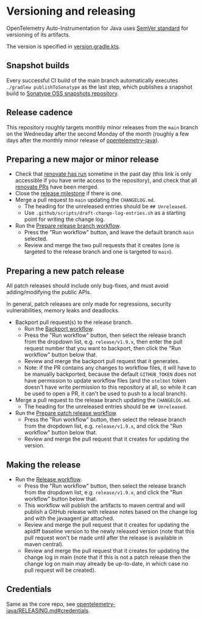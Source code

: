# Versioning and releasing

OpenTelemetry Auto-Instrumentation for Java uses [SemVer standard](https://semver.org) for versioning of its artifacts.

The version is specified in [version.gradle.kts](version.gradle.kts).

## Snapshot builds

Every successful CI build of the main branch automatically executes `./gradlew publishToSonatype`
as the last step, which publishes a snapshot build to
[Sonatype OSS snapshots repository](https://central.sonatype.com/service/rest/repository/browse/maven-snapshots/io/opentelemetry/).

## Release cadence

This repository roughly targets monthly minor releases from the `main` branch on the Wednesday after
the second Monday of the month (roughly a few days after the monthly minor release of
[opentelemetry-java](https://github.com/open-telemetry/opentelemetry-java)).

## Preparing a new major or minor release

- Check that
  [renovate has run](https://developer.mend.io/github/open-telemetry/opentelemetry-java-instrumentation)
  sometime in the past day (this link is only accessible if you have write access to the
  repository), and check that all
  [renovate PRs](https://github.com/open-telemetry/opentelemetry-java-instrumentation/pulls/app%2Frenovate)
  have been merged.
- Close the [release milestone](https://github.com/open-telemetry/opentelemetry-java-instrumentation/milestones)
  if there is one.
- Merge a pull request to `main` updating the `CHANGELOG.md`.
  - The heading for the unreleased entries should be `## Unreleased`.
  - Use `.github/scripts/draft-change-log-entries.sh` as a starting point for writing the change log.
- Run the [Prepare release branch workflow](https://github.com/open-telemetry/opentelemetry-java-instrumentation/actions/workflows/prepare-release-branch.yml).
  - Press the "Run workflow" button, and leave the default branch `main` selected.
  - Review and merge the two pull requests that it creates
    (one is targeted to the release branch and one is targeted to `main`).

## Preparing a new patch release

All patch releases should include only bug-fixes, and must avoid adding/modifying the public APIs.

In general, patch releases are only made for regressions, security vulnerabilities, memory leaks
and deadlocks.

- Backport pull request(s) to the release branch.
  - Run the [Backport workflow](https://github.com/open-telemetry/opentelemetry-java-instrumentation/actions/workflows/backport.yml).
  - Press the "Run workflow" button, then select the release branch from the dropdown list,
    e.g. `release/v1.9.x`, then enter the pull request number that you want to backport,
    then click the "Run workflow" button below that.
  - Review and merge the backport pull request that it generates.
  - Note: if the PR contains any changes to workflow files, it will have to be manually backported,
    because the default `GITHUB_TOKEN` does not have permission to update workflow files (and the
    `otelbot` token doesn't have write permission to this repository at all, so while it
    can be used to open a PR, it can't be used to push to a local branch).
- Merge a pull request to the release branch updating the `CHANGELOG.md`.
  - The heading for the unreleased entries should be `## Unreleased`.
- Run the [Prepare patch release workflow](https://github.com/open-telemetry/opentelemetry-java-instrumentation/actions/workflows/prepare-patch-release.yml).
  - Press the "Run workflow" button, then select the release branch from the dropdown list,
    e.g. `release/v1.9.x`, and click the "Run workflow" button below that.
  - Review and merge the pull request that it creates for updating the version.

## Making the release

- Run the [Release workflow](https://github.com/open-telemetry/opentelemetry-java-instrumentation/actions/workflows/release.yml).
  - Press the "Run workflow" button, then select the release branch from the dropdown list,
    e.g. `release/v1.9.x`, and click the "Run workflow" button below that.
  - This workflow will publish the artifacts to maven central and will publish a GitHub release
    with release notes based on the change log and with the javaagent jar attached.
  - Review and merge the pull request that it creates for updating the apidiff baseline version
    to the newly released version (note that this pull request won't be made until after the release
    is available in maven central).
  - Review and merge the pull request that it creates for updating the change log in main
    (note that if this is not a patch release then the change log on main may already be up-to-date,
    in which case no pull request will be created).

## Credentials

Same as the core repo, see [opentelemetry-java/RELEASING.md#credentials](https://github.com/open-telemetry/opentelemetry-java/blob/main/RELEASING.md#credentials).
